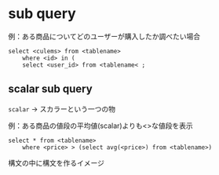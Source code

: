 # sub query

例：ある商品についてどのユーザーが購入したか調べたい場合

```mysql
select <culems> from <tablename>
    where <id> in (
    select <user_id> from <tablename< ;
```

## scalar sub query

`scalar` -> スカラーという一つの物

例：ある商品の値段の平均値(scalar)よりも<>な値段を表示

```mysql
select * from <tablename> 
    where <price> > (select avg(<price>) from <tablename>)
```

構文の中に構文を作るイメージ

